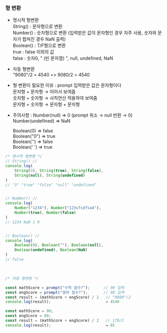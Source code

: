 ### 형 변환

- 명시적 형변환   
  String() : 문자형으로 변환   
  Number() : 숫자형으로 변환 (입력받은 값이 문자형인 경우 자주 사용, 숫자와 문자가 합쳐진 경우 NaN 출력)   
  Boolean() : T/F형으로 변환   
   true : false 이외의 값   
   false : 숫자0, " (빈 문자열) ", null, undefined, NaN

- 자동 형변환   
  "9080"/2 = 4540  =>  9080/2 = 4540

- 형 변환이 필요한 이유 : prompt 입력받은 값은 문자형이다   
  문자형 + 문자형 → 이어서 보여줌    
  숫자형 + 숫자형 → 사칙연산 적용하여 보여줌   
  문자형 + 숫자형 → 문자형 + 문자형   

- 주의사항 :
  Number(null)       => 0  (prompt 취소 → null 반환 → 0)   
  Number(undefined)  => NaN

  Boolean(0)       => false   
  Boolean("0")     => true   
  Boolean('')      => false   
  Boolean(' ')     => true   

``` Javascript
/* 명시적 형변환 */
// String() //
console.log(
    String(3), String(true), String(false),
    String(null), String(undefined)
)
// "3" "true" "false" "null" "undefined"


// Number() //
console.log(
    Number("1234"), Number("123sfsdfsa4"),
    Number(true), Number(false)
)
// 1234 NaN 1 0


// Boolean() //
console.log(
    Boolean(0), Boolean(""), Boolean(null),
    Boolean(undefined), Boolean(NaN)
)
// false
```
<br>

``` Javascript
/* 자동 형변환 */

const mathScore = prompt("수학 점수?");      // 90 입력
const engScore = prompt("영어 점수?");       // 80 입력
const result = (mathScore + engScore) / 2   // "9080"/2
console.log(result);                        → 4540

const mathScore = 90;
const engScore = 80;
const result = (mathScore + engScore) / 2   // 170/2
console.log(result);                        → 85
```
<br>